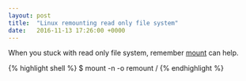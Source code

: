 ```yaml
---
layout: post
title:  "Linux remounting read only file system"
date:   2016-11-13 17:26:00 +0000
---
```


When you stuck with read only file system, remember [mount](https://linux.die.net/man/8/mount) can help.

{% highlight shell %}
$ mount -n -o remount /
{% endhighlight %}

